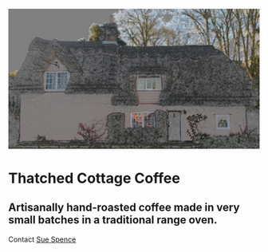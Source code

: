 ![logo](/images/tc_smaller.jpg)
# Thatched Cottage Coffee
Artisanally hand-roasted coffee made in very small batches in a traditional range oven.
---
Contact [Sue Spence](mailto:virtuallysue@gmail.com)


